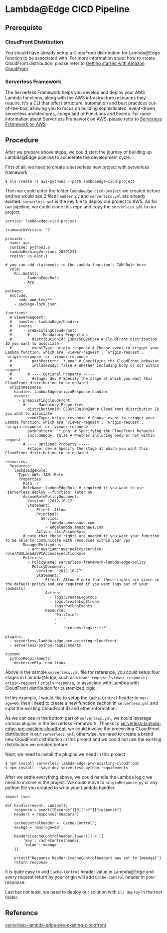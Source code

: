 # Lambda@Edge CICD Pipeline

## Prerequiste

### CloudFront Distribution
You should have already setup a CloudFront distribution for Lambda@Edge function to be associated with. For more information about how to create CloudFront distribution, please refer to [Getting started with Amazon CloudFront](https://docs.aws.amazon.com/AmazonCloudFront/latest/DeveloperGuide/GettingStarted.html)

### Serverless Framework
The Serverless Framework helps you develop and deploy your AWS Lambda functions, along with the AWS infrastructure resources they require. It's a CLI that offers structure, automation and best practices out-of-the-box, allowing you to focus on building sophisticated, event-driven, serverless architectures, comprised of Functions and Events. For more information about Serverless Framework on AWS, please refer to 
[Serverless Framework on AWS](https://www.serverless.com/framework/docs/providers/aws/guide/intro/)

## Procedure
After we prepare above steps, we could start the journey of building up Lambda@Edge pipeline to accelerate the development cycle.

First of all, we need to create a serverless new project with serverless framework

```
$ sls create -t aws-python3 --path lambdaedge-cicd-project
```

Then we could enter the folder `lambdaedge-cicd-project` we created before and we would see 2 files `handler.py` and `serverless.yml` are already existed. `serverless.yml` is the key file to deploy our project to AWS. As for our pipeline, we could clone this repo and copy the `serverless.yml` to our project.

```
service: lambdaedge-cicd-project

frameworkVersion: '2'

provider:
  name: aws
  runtime: python3.8
  lambdaHashingVersion: 20201221
  region: us-east-1

# you can add statements to the Lambda function's IAM Role here
  role: 
    Fn::GetAtt:
        - lambdaEdgeRole
        - Arn

package:
  exclude:
    - node_modules/**
    - package-lock.json

functions:
  # viewerRequest:
  #   handler: lambdaEdge/handler
  #   events:
  #     - preExistingCloudFront:
  #       # ---- Mandatory Properties -----
  #         distributionId: E3BKY5OQ26MZ4W # CloudFront distribution ID you want to associate
  #         eventType: origin-response # Choose event to trigger your Lambda function, which are `viewer-request`, `origin-request`, `origin-response` or `viewer-response`
  #         pathPattern: '*.png' # Specifying the CloudFront behavior
  #         includeBody: false # Whether including body or not within request
  #       # ---- Optional Property -----
  #         #stage: dev # Specify the stage at which you want this CloudFront distribution to be updated
  originResponse:
    handler: lambdaEdge/originResponse.handler
    events:
      - preExistingCloudFront:
        # ---- Mandatory Properties -----
          distributionId: E3BKY5OQ26MZ4W # CloudFront distribution ID you want to associate
          eventType: origin-response # Choose event to trigger your Lambda function, which are `viewer-request`, `origin-request`, `origin-response` or `viewer-response`
          pathPattern: '*.png' # Specifying the CloudFront behavior
          includeBody: false # Whether including body or not within request
        # ---- Optional Property -----
          #stage: dev # Specify the stage at which you want this CloudFront distribution to be updated

resources:
  Resources:
    lambdaEdgeRole:
      Type: AWS::IAM::Role
      Properties:
        Path: /
        RoleName: lambdaEdgeRole # required if you want to use 'serverless deploy --function' later on
        AssumeRolePolicyDocument:
          Version: '2012-10-17'
          Statement:
            - Effect: Allow
              Principal:
                Service:
                  - lambda.amazonaws.com
                  - edgelambda.amazonaws.com
              Action: sts:AssumeRole
        # note that these rights are needed if you want your function to be able to communicate with resources within your vpc
        ManagedPolicyArns:
          - arn:aws:iam::aws:policy/service-role/AWSLambdaVPCAccessExecutionRole
        Policies:
          - PolicyName: serverless-framework-lambda-edge-policy
            PolicyDocument:
              Version: '2012-10-17'
              Statement:
                - Effect: Allow # note that these rights are given in the default policy and are required if you want logs out of your lambda(s)
                  Action:
                    - logs:CreateLogGroup
                    - logs:CreateLogStream
                    - logs:PutLogEvents
                  Resource:
                    - 'Fn::Join':
                      - ':'
                      -
                        - 'arn:aws:logs:*:*:*'

plugins:
  - serverless-lambda-edge-pre-existing-cloudfront
  - serverless-python-requirements

custom:
  pythonRequirements:
    dockerizePip: non-linux

```

Above is the sample `serverless.yml` file for reference, you could setup four stages in Lambda@Edge, such as `viewer-request` / `viewer-response` / `origin-request` / `origin-response`, to associate with Lambda with CloudFront distribution for customized logic.

In this example, I would like to setup the `Cache-Control` header to `max-age=60`, then I need to create a new function section in `serverless.yml` and input the existing CloudFront ID and other information.

As we can see in the bottom part of `serverless.yml`, we could leverage various plugins in the Serverless Framework. Thanks to [serverless-lambda-edge-pre-existing-cloudfront](https://github.com/serverless-operations/serverless-lambda-edge-pre-existing-cloudfront), we could involve the preexisting CLoudFront distribution in our `serverless.yml`, otherwise, we need to create a brand new CloudFront distribution in this project and we could not use the existing distribution we created before.

Next, we need to install the plugins we need in this project

```
$ npm install serverless-lambda-edge-pre-existing-cloudfront
$ npm install --save-dev serverless-python-requirements
```

After we settle everything above, we could handle the Lambda logic we need to involve in the project. We could move to `originResponse.py` or any python file you created to write your Lambda handler.

```
import json

def handler(event, context):
    response = event["Records"][0]["cf"]["response"]
    headers = response["headers"]

    cacheControlheader = 'Cache-Control';
    maxAge = 'max-age=60';

    headers[cacheControlheader.lower()] = [{
        'key': cacheControlheader,
        'value': maxAge
    }]

    print(f"Response header {cacheControlheader} was set to {maxAge}")
    return response

```

It is quite easy to add `Cache-Control` header value in Lambda@Edge and every request return by your origin will add `Cache-Control` header in your response.

Last but not least, we need to deploy our solution with `sls deploy` in the root folder.

## Reference
[serverless-lambda-edge-pre-existing-cloudfront](https://github.com/serverless-operations/serverless-lambda-edge-pre-existing-cloudfront)